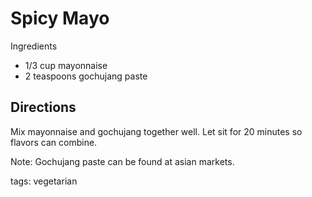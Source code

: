 # Spicy Mayo
Ingredients

* 1/3 cup mayonnaise
* 2 teaspoons gochujang paste
## Directions

Mix mayonnaise and gochujang together well. Let sit for 20 minutes so flavors can combine.

Note: Gochujang paste can be found at asian markets.

tags: vegetarian